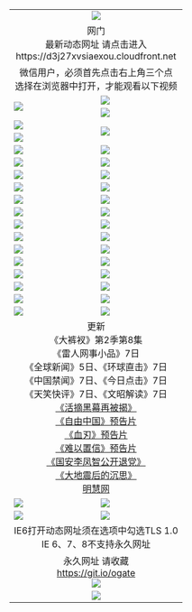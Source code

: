 ﻿<table>
  <tr></tr>
  <tr><td colspan=2 align=center><img src="https://cloud.githubusercontent.com/assets/11880933/13434984/f430fae2-e012-11e5-814f-c2df1e82b247.jpg" /></td></tr>
  <tr><td colspan=2 align=center>网门<br>最新动态网址 请点击进入
<br>https://d3j27xvsiaexou.cloudfront.net
    </td>
  </tr>
  <tr>
    <td colspan=2 align=center>微信用户，必须首先点击右上角三个点<br>选择在浏览器中打开，才能观看以下视频</td>
  </tr>
  <tr>
    <td rowspan=2><a href="https://d3j27xvsiaexou.cloudfront.net/ogUP.aspx?name=11DKC.mp4&count=T:2,2:8,1:16&from=github" target="_blank"><img src="https://d3j27xvsiaexou.cloudfront.net/Up/11DKC1.jpg" /></a></td> 
    <td><div><a href="https://d3j27xvsiaexou.cloudfront.net/ogUP.aspx?name=LRWS.mp4&count=7B:9,6B:44,5A:10,5B:35,4A:14,4B:19,3A:10,3B:26,2A:16,2B:21,1A:23,1B:29&current=7B:9" target="_blank"><img src="https://d3j27xvsiaexou.cloudfront.net/Up/LRWS.jpg" /></a></td>
   </tr>
  <tr>
    <td><a href="https://d3j27xvsiaexou.cloudfront.net/ogNiceVedio.aspx" target="_blank"><img src="https://d3j27xvsiaexou.cloudfront.net/Up/TGKDY.jpg" /></a></td>
  </tr>
  <tr>
    <td><a href="https://d3j27xvsiaexou.cloudfront.net/ogUP.aspx?name=JQR.mp4&count=2" target="_blank"><img src="https://d3j27xvsiaexou.cloudfront.net/Up/JQR.jpg" /></a></td>   
    <td rowspan=2><a href="https://d3j27xvsiaexou.cloudfront.net/ogUP.aspx?name=JP.mp4&count=9" target="_blank"><img src="https://d3j27xvsiaexou.cloudfront.net/Up/JP.jpg" /></td>
  </tr>
  <tr>
    <td><a href="https://d3j27xvsiaexou.cloudfront.net/ogUP.aspx?name=WH.mp4" target="_blank"><img src="https://d3j27xvsiaexou.cloudfront.net/Up/WH.jpg" /></a></td>
  </tr>
  <tr>
    <td><a href="https://d3j27xvsiaexou.cloudfront.net/ogUP.aspx?name=SSZJ.mp4&count=SP:6,480P:9" target="_blank"><img src="https://d3j27xvsiaexou.cloudfront.net/Up/SSZJ.jpg" /></a></td>
    <td><a href="https://d3j27xvsiaexou.cloudfront.net/ogUP.aspx?name=ZY.mp4&count=2015:16" target="_blank"><img src="https://d3j27xvsiaexou.cloudfront.net/Up/ZY.jpg" /></a</td>
  </tr>
  <tr>
    <td><a href="https://d3j27xvsiaexou.cloudfront.net/ogUP.aspx?name=XTFY.mp4&count=B:2,A:24" target="_blank"><img src="https://d3j27xvsiaexou.cloudfront.net/Up/XTFY.jpg" /></a></td>
    <td><a href="https://d3j27xvsiaexou.cloudfront.net/ogUP.aspx?name=1XQK.mp4&count=13" target="_blank"><img src="https://d3j27xvsiaexou.cloudfront.net/Up/1XQK.jpg" /></a</td>
  </tr>
  <tr>
    <td><a href="https://d3j27xvsiaexou.cloudfront.net/ogUP.aspx?name=1LYF.mp4&count=2" target="_blank"><img src="https://d3j27xvsiaexou.cloudfront.net/Up/1LYF0.jpg" /></a></td>
    <td><a href="https://d3j27xvsiaexou.cloudfront.net/ogUP.aspx?name=1ZGC.mp4&count=6" target="_blank"><img src="https://d3j27xvsiaexou.cloudfront.net/Up/1ZGC0.jpg" /></a></td>
  </tr>
  <tr>
    <td><a href="https://d3j27xvsiaexou.cloudfront.net/ogUP.aspx?name=1ZKM.mp4&count=3&current=3" target="_blank"><img src="https://d3j27xvsiaexou.cloudfront.net/Up/1ZKM0.jpg" /></a></td>  
    <td><a href="https://d3j27xvsiaexou.cloudfront.net/ogUP.aspx?name=1WWY.mp4&count=6&current=6" target="_blank"><img src="https://d3j27xvsiaexou.cloudfront.net/Up/1WWY0.jpg" /></a></td>
  </tr>
  <tr>
    <td><a href="https://d3j27xvsiaexou.cloudfront.net/ogUP.aspx?name=10JGY.mp4&count=3" target="_blank"><img src="https://d3j27xvsiaexou.cloudfront.net/Up/10JGY0.jpg" /></a></td>
    <td><a href="https://d3j27xvsiaexou.cloudfront.net/ogUP.aspx?name=10CYS.mp4&count=2" target="_blank"><img src="https://d3j27xvsiaexou.cloudfront.net/Up/10CYS0.jpg" /></a></td>
  </tr>
  <tr>
    <td><a href="https://d3j27xvsiaexou.cloudfront.net/ogUP.aspx?name=4SQQ.mp4&count=201603:5,201602:20,201601:21&current=201603:5" target="_blank"><img src="https://d3j27xvsiaexou.cloudfront.net/Up/4SQQ0.jpg"/></a></td>
    <td><a href="https://d3j27xvsiaexou.cloudfront.net/ogUP.aspx?name=4SHQ.mp4&count=201603:7,201602:27,201601:28&current=201603:7" target="_blank"><img src="https://d3j27xvsiaexou.cloudfront.net/Up/4SHQ0.jpg"/></a></td>
  </tr>
  <tr>
    <td><a href="https://d3j27xvsiaexou.cloudfront.net/ogUP.aspx?name=4SZG.mp4&count=201603:6,201602:21,201601:23&current=201603:6" target="_blank"><img src="https://d3j27xvsiaexou.cloudfront.net/Up/4SZG0.jpg"/></a></td>
    <td><a href="https://d3j27xvsiaexou.cloudfront.net/ogUP.aspx?name=4SDJ.mp4&count=201603A:6,201603B:4,201602A:24,201602B:7,201601A:48,201601B:6&current=201603A:6" target="_blank"><img src="https://d3j27xvsiaexou.cloudfront.net/Up/4SDJ0.jpg"/></a></td>
  </tr>
  <tr>
    <td><a href="https://d3j27xvsiaexou.cloudfront.net/ogUP.aspx?name=4CTX.mp4&count=201603:2,201602:3,201601:4&current=201603:2" target="_blank"><img src="https://d3j27xvsiaexou.cloudfront.net/Up/4CTX0.jpg"/></a></td>
    <td><a href="https://d3j27xvsiaexou.cloudfront.net/ogUP.aspx?name=4CWZ.mp4&count=201603:1,201602:4,201601:4&current=201603:1" target="_blank"><img src="https://d3j27xvsiaexou.cloudfront.net/Up/4CWZ0.jpg"/></a></td>
  </tr>
  <tr>
    <td><a href="https://d3j27xvsiaexou.cloudfront.net/onUP.aspx?name=https://d2t6x1lwzcff38.cloudfront.net/" target="_blank"><img src="https://d3j27xvsiaexou.cloudfront.net/Up/0DTW.jpg"/></a></td>
    <td><a href="https://d3j27xvsiaexou.cloudfront.net/onUP.aspx?name=https://d240ns8up8earz.cloudfront.net/acenter/" target="_blank"><img src="https://d3j27xvsiaexou.cloudfront.net/Up/0TDW.jpg" /></a></td>
  </tr>
  <tr>
    <td><a href="https://d3j27xvsiaexou.cloudfront.net/onUP.aspx?name=https://d4508d6vomz2p.cloudfront.net/gb/nsc413.htm" target="_blank"><img src="https://d3j27xvsiaexou.cloudfront.net/Up/0DJY.jpg" /></a></td>
    <td><a href="https://d3j27xvsiaexou.cloudfront.net/onUP.aspx?name=https://d3bxwq7vzudb5l.cloudfront.net/xtr/gb/prog204.html" target="_blank"><img src="https://d3j27xvsiaexou.cloudfront.net/Up/0XTR.jpg" /></a></td>
  </tr>
  <tr>
    <td><a href="https://d3j27xvsiaexou.cloudfront.net/onUP.aspx?name=https://d3aj00iefsmfgc.cloudfront.net/" target="_blank"><img src="https://d3j27xvsiaexou.cloudfront.net/Up/0MHW.jpg" /></a></td>
    <td><a href="https://d3j27xvsiaexou.cloudfront.net/onUP.aspx?name=https://d1lcj91uv80klr.cloudfront.net/" target="_blank"><img src="https://d3j27xvsiaexou.cloudfront.net/Up/0ZJW.jpg" /></a></td>
  </tr>
  <tr>
    <td><a href="https://d3j27xvsiaexou.cloudfront.net/ogUP.aspx?name=0FG.zip" target="_blank"><img src="https://d3j27xvsiaexou.cloudfront.net/Up/0FG.jpg" /></a></td>
    <td><a href="https://d3j27xvsiaexou.cloudfront.net/ogUP.aspx?name=0FGA.apk" target="_blank"><img src="https://d3j27xvsiaexou.cloudfront.net/Up/0FGA.jpg" /></a></td>
  </tr>
  <tr>
    <td><a href="https://d3j27xvsiaexou.cloudfront.net/ogUP.aspx?name=0U.zip" target="_blank"><img src="https://d3j27xvsiaexou.cloudfront.net/Up/0U.jpg" /></a></td>
    <td><a href="https://d3j27xvsiaexou.cloudfront.net/ogUP.aspx?name=0UA.apk" target="_blank"><img src="https://d3j27xvsiaexou.cloudfront.net/Up/0UA.jpg" /></a></td>
  </tr>
  <tr>
    <td><a href="https://d3j27xvsiaexou.cloudfront.net/ogUP.aspx?name=0iPPOTV.zip" target="_blank"><img src="https://d3j27xvsiaexou.cloudfront.net/Up/0iPPOTV.jpg" /></a></td>
    <td><a href="https://d3j27xvsiaexou.cloudfront.net/ogUP.aspx?name=0iNTD.apk" target="_blank"><img src="https://d3j27xvsiaexou.cloudfront.net/Up/0iNTD.jpg" /></a></td>
  </tr>
  <tr>
    <td colspan=2 align=center>更新<br>
      《大裤衩》第2季第8集<br>
      《雷人网事小品》7日<br>
      《全球新闻》5日、《环球直击》7日<br>
      《中国禁闻》7日、《今日点击》7日<br>
      《天笑快评》7日、《文昭解读》7日<br>
      <a href="https://d3j27xvsiaexou.cloudfront.net/ogUP.aspx?name=SSZJ480P9.mp4" target="_blank">《活摘黑幕再被揭》</a><br>
      <a href="https://d3j27xvsiaexou.cloudfront.net/ogUP.aspx?name=11ZYZG0.mp4" target="_blank">《自由中国》预告片</a><br>
      <a href="https://d3j27xvsiaexou.cloudfront.net/ogUP.aspx?name=11XR.mp4" target="_blank">《血刃》预告片</a><br>
      <a href="https://d3j27xvsiaexou.cloudfront.net/ogUP.aspx?name=11NYZX.mp4&count=2" target="_blank">《难以置信》预告片</a><br>
      <a href="https://d3j27xvsiaexou.cloudfront.net/ogUP.aspx?name=4LFZ.mp4" target="_blank">《国安李凤智公开退党》</a><br>
      <a href="https://d3j27xvsiaexou.cloudfront.net/ogUP.aspx?name=4DDZHDCS.mp4" target="_blank">《大地震后的沉思》</a><br>
      <a href="https://d3j27xvsiaexou.cloudfront.net/onUP.aspx?name=https://www.minghui.org/" target="_blank">明慧网</a></td>
    </td>
  </tr>
  <tr>
    <td><a href="https://d3j27xvsiaexou.cloudfront.net/ogNice.aspx" target="_blank"><img src="https://d3j27xvsiaexou.cloudfront.net/Up/0WCYY.jpg" /></a></td>
    <td><a href="https://d3j27xvsiaexou.cloudfront.net/onCO.aspx?ob=600%E4%BA%8B%E7%89%A9&op=%E5%A2%9E%E5%88%A0%E6%94%B9&args=WH1~%23%E7%B1%BB%E5%9E%8B6%E6%96%B0%E9%97%BB%7c%23%E7%B1%BB%E5%9E%8B6%E8%AF%84%E8%AE%BA&mode=" target="_blank"><img src="https://d3j27xvsiaexou.cloudfront.net/Up/0WZTT.jpg" /></a></td> 
  </tr>
  <tr>
    <td><a href="https://d3j27xvsiaexou.cloudfront.net/ogDY.aspx" target="_blank"><img src="https://d3j27xvsiaexou.cloudfront.net/Up/0FK.jpg" /></a></td>
    <td><a href="https://d3j27xvsiaexou.cloudfront.net/ogST.aspx" target="_blank"><img src="https://d3j27xvsiaexou.cloudfront.net/Up/0ST.jpg" /></a></td> 
  </tr>
  <tr>
    <td colspan=2 align=center>IE6打开动态网址须在选项中勾选TLS 1.0<br/>IE 6、7、8不支持永久网址<br/>
      <!--微信可扫描以下临时二维码<br/>https://bit.ly/1mBQHW8<br/><a href="https://d3j27xvsiaexou.cloudfront.net/Up/0WMGDL3.png" target="_blank"><img src="https://d3j27xvsiaexou.cloudfront.net/Up/0WMGD3.png"/></a><br-->
  </tr>
  <tr>
    <td colspan=2 align=center>永久网址 请收藏<br/><a href="https://git.io/ogate" target="_blank">https://git.io/ogate</a><br/><a href="https://d3j27xvsiaexou.cloudfront.net/Up/0WMGDL2.png" target="_blank"><img src="https://d3j27xvsiaexou.cloudfront.net/Up/0WMGD2.png"/></a></td>
  </tr>
  <tr>
    <td colspan=2 align=center><a href="https://d3j27xvsiaexou.cloudfront.net/ogUP.aspx?name=0oGate.apk" target="_blank"><img src="https://d3j27xvsiaexou.cloudfront.net/Up/0WMAZ.jpg" /></a></td>
  </tr>
  <!--tr>
    <td colspan=2 align=center>可能失效的动态网址
    </td>
  </tr-->
</table>

